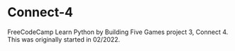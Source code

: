 # Connect-4
FreeCodeCamp Learn Python by Building Five Games project 3, Connect 4. This was originally started in 02/2022.
